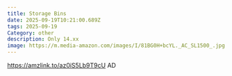 ```yaml
---
title: Storage Bins
date: 2025-09-19T10:21:00.689Z
tags: 2025-09-19
Category: other
description: Only 14.xx
image: https://m.media-amazon.com/images/I/81BG0H+bcYL._AC_SL1500_.jpg
---
```

https://amzlink.to/az0iS5Lb9T9cU
AD